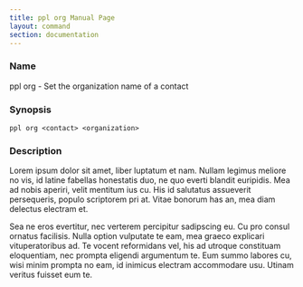 ```yaml
---
title: ppl org Manual Page
layout: command
section: documentation
---
```


### Name

ppl org - Set the organization name of a contact

### Synopsis

    ppl org <contact> <organization>

### Description

Lorem ipsum dolor sit amet, liber luptatum et nam. Nullam legimus meliore no
vis, id latine fabellas honestatis duo, ne quo everti blandit euripidis. Mea ad
nobis aperiri, velit mentitum ius cu. His id salutatus assueverit persequeris,
populo scriptorem pri at. Vitae bonorum has an, mea diam delectus electram et.

Sea ne eros evertitur, nec verterem percipitur sadipscing eu. Cu pro consul
ornatus facilisis. Nulla option vulputate te eam, mea graeco explicari
vituperatoribus ad. Te vocent reformidans vel, his ad utroque constituam
eloquentiam, nec prompta eligendi argumentum te. Eum summo labores cu, wisi
minim prompta no eam, id inimicus electram accommodare usu. Utinam veritus
fuisset eum te.

